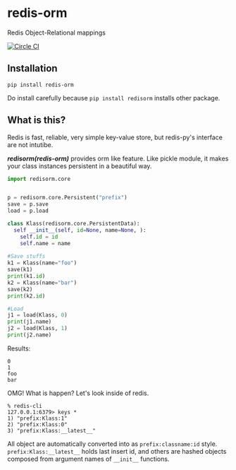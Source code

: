 # redis-orm
Redis Object-Relational mappings

[![Circle CI](https://circleci.com/gh/minamorl/redis-orm.svg?style=svg)](https://circleci.com/gh/minamorl/redis-orm)

## Installation

```
pip install redis-orm
```

Do install carefully because `pip install redisorm` installs other package.

## What is this?

Redis is fast, reliable, very simple key-value store, but redis-py's interface are not intutibe.

***redisorm(redis-orm)*** provides orm like feature. Like pickle module, it makes your class instances persistent in a beautiful way.

```python
import redisorm.core


p = redisorm.core.Persistent("prefix")
save = p.save
load = p.load

class Klass(redisorm.core.PersistentData):
  self __init__(self, id=None, name=None, ):
    self.id = id
    self.name = name
   
#Save stuffs
k1 = Klass(name="foo")
save(k1)
print(k1.id)
k2 = Klass(name="bar")
save(k2)
print(k2.id)

#Load
j1 = load(Klass, 0)
print(j1.name)
j2 = load(Klass, 1)
print(j2.name)
```

Results:
```
0
1
foo
bar
```

OMG! What is happen? Let's look inside of redis.
```
% redis-cli
127.0.0.1:6379> keys *
1) "prefix:Klass:1"
2) "prefix:Klass:0"
3) "prefix:Klass:__latest__"
```

All object are automatically converted into as `prefix:classname:id` style.
`prefix:Klass:__latest__` holds last insert id, and others are hashed objects composed from argument names of `__init__` functions.
